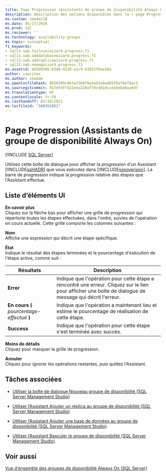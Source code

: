 ```yaml
---
title: Page Progression (Assistants de groupe de disponibilité Always On)
description: Description des options disponibles dans la « page Progression » de « l’Assistant Groupe de disponibilité Always On » dans SQL Server Management Studio.
ms.custom: seodec18
ms.date: 05/17/2016
ms.prod: sql
ms.reviewer: ''
ms.technology: availability-groups
ms.topic: conceptual
f1_keywords:
- sql13.swb.failoverwizard.progress.f1
- sql13.swb.adddatabasewizard.progress.f1
- sql13.swb.addreplicawizard.progress.f1
- sql13.swb.newagwizard.progress.f1
ms.assetid: bd3b0306-8384-4120-a1c9-03825f0ae26a
author: cawrites
ms.author: chadam
ms.openlocfilehash: 8656399c063af3b8f0a3a91e8ad85f6af0ef8ac5
ms.sourcegitcommit: 917df4ffd22e4a229af7dc481dcce3ebba0aa4d7
ms.translationtype: HT
ms.contentlocale: fr-FR
ms.lasthandoff: 02/10/2021
ms.locfileid: "100351051"
---
```

# <a name="progress-page-always-on-availability-group-wizards"></a>Page Progression (Assistants de groupe de disponibilité Always On)
[!INCLUDE [SQL Server](../../../includes/applies-to-version/sqlserver.md)]

  Utilisez cette boîte de dialogue pour afficher la progression d'un Assistant [!INCLUDE[ssHADR](../../../includes/sshadr-md.md)] que vous exécutez dans [!INCLUDE[ssnoversion](../../../includes/ssnoversion-md.md)]. La barre de progression indique la progression relative des étapes que l'Assistant effectue.  
  
## <a name="ui-element-list"></a>Liste d’éléments UI  
 **En savoir plus**  
 Cliquez sur la flèche bas pour afficher une grille de progression qui répertorie toutes les étapes effectuées, dans l'ordre, suivies de l'opération en cours actuelle. Cette grille comporte les colonnes suivantes :  
  
 **Nom**  
 Affiche une expression qui décrit une étape spécifique.  
  
 **État**  
 Indique le résultat des étapes terminées et le pourcentage d'exécution de l'étape active, comme suit :  
  
|Résultats|Description|  
|------------|-----------------|  
|**Error**|Indique que l'opération pour cette étape a rencontré une erreur. Cliquez sur le lien pour afficher une boîte de dialogue de message qui décrit l'erreur.|  
|**En cours (** *pourcentage-effectué* **)**|Indique que l'opération a maintenant lieu et estime le pourcentage de réalisation de cette étape.|  
|**Success**|Indique que l'opération pour cette étape s'est terminée avec succès.|  
  
 **Moins de détails**  
 Cliquez pour masquer la grille de progression.  
  
 **Annuler**  
 Cliquez pour ignorer les opérations restantes, puis quittez l'Assistant.  
  
##  <a name="related-tasks"></a><a name="RelatedTasks"></a> Tâches associées  
  
-   [Utiliser la boîte de dialogue Nouveau groupe de disponibilité &#40;SQL Server Management Studio&#41;](../../../database-engine/availability-groups/windows/use-the-new-availability-group-dialog-box-sql-server-management-studio.md)  
  
-   [Utiliser l’Assistant Ajouter un réplica au groupe de disponibilité &#40;SQL Server Management Studio&#41;](../../../database-engine/availability-groups/windows/use-the-add-replica-to-availability-group-wizard-sql-server-management-studio.md)  
  
-   [Utiliser l’Assistant Ajouter une base de données au groupe de disponibilité &#40;SQL Server Management Studio&#41;](../../../database-engine/availability-groups/windows/availability-group-add-database-to-group-wizard.md)  
  
-   [Utiliser l’Assistant Basculer le groupe de disponibilité &#40;SQL Server Management Studio&#41;](../../../database-engine/availability-groups/windows/use-the-fail-over-availability-group-wizard-sql-server-management-studio.md)  
  
## <a name="see-also"></a>Voir aussi  
 [Vue d’ensemble des groupes de disponibilité Always On (SQL Server)](../../../database-engine/availability-groups/windows/overview-of-always-on-availability-groups-sql-server.md)  
  
  
